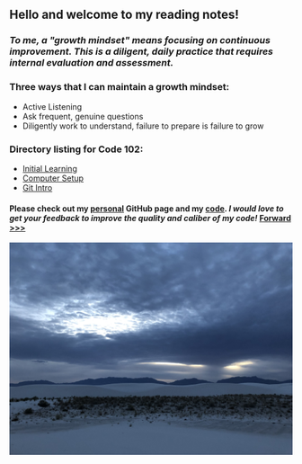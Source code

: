 
## Hello and welcome to my reading notes!

### *To me, a "growth mindset" means focusing on continuous improvement. This is a diligent, daily practice that requires internal evaluation and assessment.*

### Three ways that I can maintain a growth mindset:
  - Active Listening
  - Ask frequent, genuine questions
  - Diligently work to understand, failure to prepare is failure to grow

### Directory listing for Code 102:
  - [Initial Learning](/initial_learning.md)
  - [Computer Setup](/computer_setup.md)
  - [Git Intro](/git_intro.md)
  

#### Please check out my [personal](https://skipmcgee.github.io) GitHub page and my [code](https://github.com/skipmcgee). *I would love to get your feedback to improve the quality and caliber of my code!*  [Forward >>>](initial_learning.md)

![White Sands, New Mexico](/images/whitesands.jpg)
